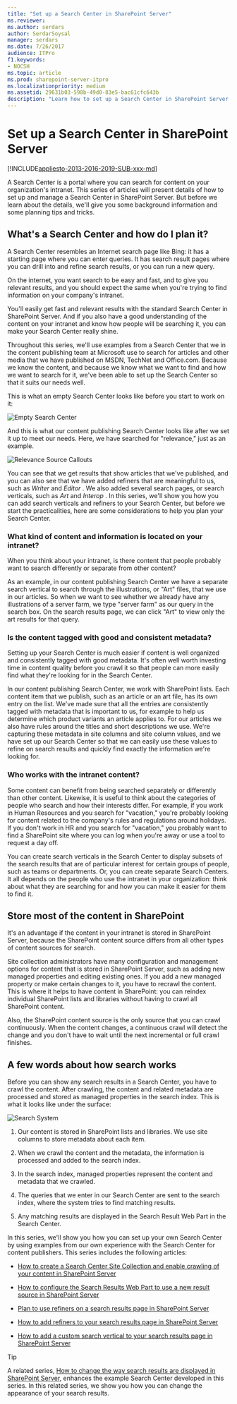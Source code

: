 ```yaml
---
title: "Set up a Search Center in SharePoint Server"
ms.reviewer: 
ms.author: serdars
author: SerdarSoysal
manager: serdars
ms.date: 7/26/2017
audience: ITPro
f1.keywords:
- NOCSH
ms.topic: article
ms.prod: sharepoint-server-itpro
ms.localizationpriority: medium
ms.assetid: 29631b03-598b-49d0-83e5-bac61cfc643b
description: "Learn how to set up a Search Center in SharePoint Server."
---
```


# Set up a Search Center in SharePoint Server

[!INCLUDE[appliesto-2013-2016-2019-SUB-xxx-md](../includes/appliesto-2013-2016-2019-SUB-xxx-md.md)] 
  
A Search Center is a portal where you can search for content on your organization's intranet. This series of articles will present details of how to set up and manage a Search Center in SharePoint Server. But before we learn about the details, we'll give you some background information and some planning tips and tricks.
  
## What's a Search Center and how do I plan it?

A Search Center resembles an Internet search page like Bing: it has a starting page where you can enter queries. It has search result pages where you can drill into and refine search results, or you can run a new query.
  
On the internet, you want search to be easy and fast, and to give you relevant results, and you should expect the same when you're trying to find information on your company's intranet.
  
You'll easily get fast and relevant results with the standard Search Center in SharePoint Server. And if you also have a good understanding of the content on your intranet and know how people will be searching it, you can make your Search Center really shine.
  
Throughout this series, we'll use examples from a Search Center that we in the content publishing team at Microsoft use to search for articles and other media that we have published on MSDN, TechNet and Office.com. Because we know the content, and because we know what we want to find and how we want to search for it, we've been able to set up the Search Center so that it suits our needs well.
  
This is what an empty Search Center looks like before you start to work on it: 
  
![Empty Search Center](../media/OTCSP_EmptySearchCenter.jpg)
  
And this is what our content publishing Search Center looks like after we set it up to meet our needs. Here, we have searched for "relevance," just as an example.
  
![Relevance Source Callouts](../media/OTCSP_RelevanceSourceCallouts.png)
  
You can see that we get results that show articles that we've published, and you can also see that we have added refiners that are meaningful to us, such as  *Writer*  and  *Editor*  . We also added several search pages, or search verticals, such as  *Art*  and  *Interop*  . In this series, we'll show you how you can add search verticals and refiners to your Search Center, but before we start the practicalities, here are some considerations to help you plan your Search Center. 
  
### What kind of content and information is located on your intranet?

When you think about your intranet, is there content that people probably want to search differently or separate from other content?
  
As an example, in our content publishing Search Center we have a separate search vertical to search through the illustrations, or "Art" files, that we use in our articles. So when we want to see whether we already have any illustrations of a server farm, we type "server farm" as our query in the search box. On the search results page, we can click "Art" to view only the art results for that query.
  
### Is the content tagged with good and consistent metadata?

Setting up your Search Center is much easier if content is well organized and consistently tagged with good metadata. It's often well worth investing time in content quality before you crawl it so that people can more easily find what they're looking for in the Search Center.
  
In our content publishing Search Center, we work with SharePoint lists. Each content item that we publish, such as an article or an art file, has its own entry on the list. We've made sure that all the entries are consistently tagged with metadata that is important to us, for example to help us determine which product variants an article applies to. For our articles we also have rules around the titles and short descriptions we use. We're capturing these metadata in site columns and site column values, and we have set up our Search Center so that we can easily use these values to refine on search results and quickly find exactly the information we're looking for.
  
### Who works with the intranet content?

Some content can benefit from being searched separately or differently than other content. Likewise, it is useful to think about the categories of people who search and how their interests differ. For example, if you work in Human Resources and you search for "vacation," you're probably looking for content related to the company's rules and regulations around holidays. If you don't work in HR and you search for "vacation," you probably want to find a SharePoint site where you can log when you're away or use a tool to request a day off.
  
You can create search verticals in the Search Center to display subsets of the search results that are of particular interest for certain groups of people, such as teams or departments. Or, you can create separate Search Centers. It all depends on the people who use the intranet in your organization: think about what they are searching for and how you can make it easier for them to find it.
  
## Store most of the content in SharePoint

It's an advantage if the content in your intranet is stored in SharePoint Server, because the SharePoint content source differs from all other types of content sources for search.
  
Site collection administrators have many configuration and management options for content that is stored in SharePoint Server, such as adding new managed properties and editing existing ones. If you add a new managed property or make certain changes to it, you have to recrawl the content. This is where it helps to have content in SharePoint: you can reindex individual SharePoint lists and libraries without having to crawl all SharePoint content.
  
Also, the SharePoint content source is the only source that you can crawl continuously. When the content changes, a continuous crawl will detect the change and you don't have to wait until the next incremental or full crawl finishes.
  
## A few words about how search works

Before you can show any search results in a Search Center, you have to crawl the content. After crawling, the content and related metadata are processed and stored as managed properties in the search index. This is what it looks like under the surface:
  
![Search System](../media/OTCSP_SearchSystem.png)
  
1. Our content is stored in SharePoint lists and libraries. We use site columns to store metadata about each item.
    
2. When we crawl the content and the metadata, the information is processed and added to the search index.
    
3. In the search index, managed properties represent the content and metadata that we crawled.
    
4. The queries that we enter in our Search Center are sent to the search index, where the system tries to find matching results.
    
5. Any matching results are displayed in the Search Result Web Part in the Search Center.
    
In this series, we'll show you how you can set up your own Search Center by using examples from our own experience with the Search Center for content publishers. This series includes the following articles:
  
- [How to create a Search Center Site Collection and enable crawling of your content in SharePoint Server](how-to-create-a-search-center-site-collection-and-enable-crawling-of-your-conten.md)
    
- [How to configure the Search Results Web Part to use a new result source in SharePoint Server](how-to-configure-the-search-results-web-part-to-use-a-new-result-source.md)
    
- [Plan to use refiners on a search results page in SharePoint Server](plan-to-use-refiners-on-a-search-results-page.md)
    
- [How to add refiners to your search results page in SharePoint Server](how-to-add-refiners-to-your-search-results-page.md)
    
- [How to add a custom search vertical to your search results page in SharePoint Server](how-to-add-a-custom-search-vertical-to-your-search-results-page.md)
    
> [!TIP]
> A related series, [How to change the way search results are displayed in SharePoint Server](how-to-change-the-way-search-results-are-displayed.md), enhances the example Search Center developed in this series. In this related series, we show you how you can change the appearance of your search results. 
  

